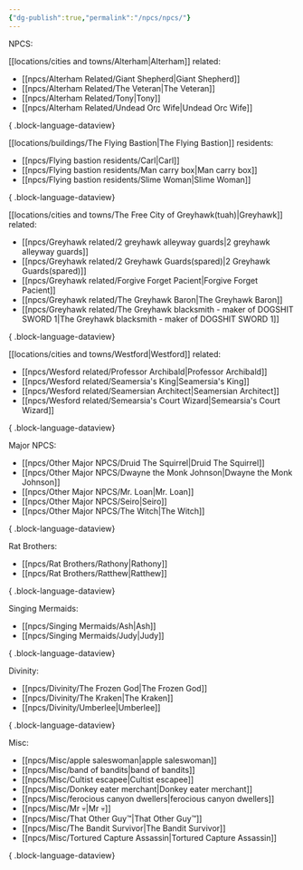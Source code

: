 ```yaml
---
{"dg-publish":true,"permalink":"/npcs/npcs/"}
---
```


NPCS:

[[locations/cities and towns/Alterham\|Alterham]] related:
- [[npcs/Alterham Related/Giant Shepherd\|Giant Shepherd]]
- [[npcs/Alterham Related/The Veteran\|The Veteran]]
- [[npcs/Alterham Related/Tony\|Tony]]
- [[npcs/Alterham Related/Undead Orc Wife\|Undead Orc Wife]]

{ .block-language-dataview}

[[locations/buildings/The Flying Bastion\|The Flying Bastion]] residents:
- [[npcs/Flying bastion residents/Carl\|Carl]]
- [[npcs/Flying bastion residents/Man carry box\|Man carry box]]
- [[npcs/Flying bastion residents/Slime Woman\|Slime Woman]]

{ .block-language-dataview}

[[locations/cities and towns/The Free City of Greyhawk(tuah)\|Greyhawk]] related:
- [[npcs/Greyhawk related/2 greyhawk alleyway guards\|2 greyhawk alleyway guards]]
- [[npcs/Greyhawk related/2 Greyhawk Guards(spared)\|2 Greyhawk Guards(spared)]]
- [[npcs/Greyhawk related/Forgive Forget Pacient\|Forgive Forget Pacient]]
- [[npcs/Greyhawk related/The Greyhawk Baron\|The Greyhawk Baron]]
- [[npcs/Greyhawk related/The Greyhawk blacksmith - maker of DOGSHIT SWORD 1\|The Greyhawk blacksmith - maker of DOGSHIT SWORD 1]]

{ .block-language-dataview}

[[locations/cities and towns/Westford\|Westford]] related:
- [[npcs/Wesford related/Professor Archibald\|Professor Archibald]]
- [[npcs/Wesford related/Seamersia's King\|Seamersia's King]]
- [[npcs/Wesford related/Seamersian Architect\|Seamersian Architect]]
- [[npcs/Wesford related/Semearsia's Court Wizard\|Semearsia's Court Wizard]]

{ .block-language-dataview}

Major NPCS:
- [[npcs/Other Major NPCS/Druid The Squirrel\|Druid The Squirrel]]
- [[npcs/Other Major NPCS/Dwayne the Monk Johnson\|Dwayne the Monk Johnson]]
- [[npcs/Other Major NPCS/Mr. Loan\|Mr. Loan]]
- [[npcs/Other Major NPCS/Seiro\|Seiro]]
- [[npcs/Other Major NPCS/The Witch\|The Witch]]

{ .block-language-dataview}

Rat Brothers:
- [[npcs/Rat Brothers/Rathony\|Rathony]]
- [[npcs/Rat Brothers/Ratthew\|Ratthew]]

{ .block-language-dataview}

Singing Mermaids:
- [[npcs/Singing Mermaids/Ash\|Ash]]
- [[npcs/Singing Mermaids/Judy\|Judy]]

{ .block-language-dataview}

Divinity:
- [[npcs/Divinity/The Frozen God\|The Frozen God]]
- [[npcs/Divinity/The Kraken\|The Kraken]]
- [[npcs/Divinity/Umberlee\|Umberlee]]

{ .block-language-dataview}

Misc:
- [[npcs/Misc/apple saleswoman\|apple saleswoman]]
- [[npcs/Misc/band of bandits\|band of bandits]]
- [[npcs/Misc/Cultist escapee\|Cultist escapee]]
- [[npcs/Misc/Donkey eater merchant\|Donkey eater merchant]]
- [[npcs/Misc/ferocious canyon dwellers\|ferocious canyon dwellers]]
- [[npcs/Misc/Mr 💀\|Mr 💀]]
- [[npcs/Misc/That Other Guy™️\|That Other Guy™️]]
- [[npcs/Misc/The Bandit Survivor\|The Bandit Survivor]]
- [[npcs/Misc/Tortured Capture Assassin\|Tortured Capture Assassin]]

{ .block-language-dataview}
